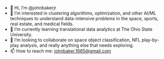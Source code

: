 - 👋 Hi, I’m @johnbakerjr
- 👀 I’m interested in clustering algorithms, optimization, and other AI/ML techniques to understand data-intensive problems in the space, sports, real estate, and medical fields.
- 🌱 I’m currently learning translational data analytics at The Ohio State University.
- 💞️ I’m looking to collaborate on space object classification, NFL play-by-play analysis, and really anything else that needs exploring.
- 📫 How to reach me: johnbaker.1665@gmail.com

<!---
johnbakerjr/johnbakerjr is a ✨ special ✨ repository because its `README.md` (this file) appears on your GitHub profile.
You can click the Preview link to take a look at your changes.
--->
